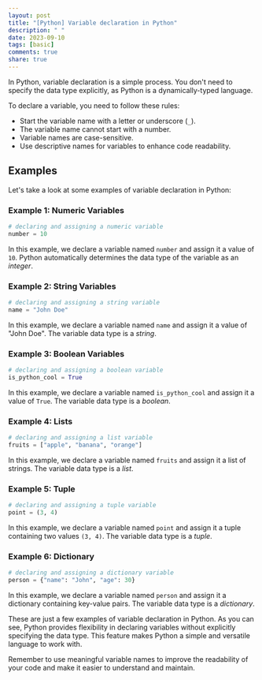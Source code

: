 ```yaml
---
layout: post
title: "[Python] Variable declaration in Python"
description: " "
date: 2023-09-10
tags: [basic]
comments: true
share: true
---
```


In Python, variable declaration is a simple process. You don't need to specify the data type explicitly, as Python is a dynamically-typed language. 

To declare a variable, you need to follow these rules:
- Start the variable name with a letter or underscore (`_`).
- The variable name cannot start with a number.
- Variable names are case-sensitive.
- Use descriptive names for variables to enhance code readability.

## Examples

Let's take a look at some examples of variable declaration in Python:

### Example 1: Numeric Variables

```python
# declaring and assigning a numeric variable
number = 10
```

In this example, we declare a variable named `number` and assign it a value of `10`. Python automatically determines the data type of the variable as an *integer*.

### Example 2: String Variables

```python
# declaring and assigning a string variable
name = "John Doe"
```

In this example, we declare a variable named `name` and assign it a value of "John Doe". The variable data type is a *string*.

### Example 3: Boolean Variables

```python
# declaring and assigning a boolean variable
is_python_cool = True
```

In this example, we declare a variable named `is_python_cool` and assign it a value of `True`. The variable data type is a *boolean*.

### Example 4: Lists

```python
# declaring and assigning a list variable
fruits = ["apple", "banana", "orange"]
```

In this example, we declare a variable named `fruits` and assign it a list of strings. The variable data type is a *list*.

### Example 5: Tuple

```python
# declaring and assigning a tuple variable
point = (3, 4)
```

In this example, we declare a variable named `point` and assign it a tuple containing two values `(3, 4)`. The variable data type is a *tuple*.

### Example 6: Dictionary

```python
# declaring and assigning a dictionary variable
person = {"name": "John", "age": 30}
```

In this example, we declare a variable named `person` and assign it a dictionary containing key-value pairs. The variable data type is a *dictionary*.

These are just a few examples of variable declaration in Python. As you can see, Python provides flexibility in declaring variables without explicitly specifying the data type. This feature makes Python a simple and versatile language to work with.

Remember to use meaningful variable names to improve the readability of your code and make it easier to understand and maintain.